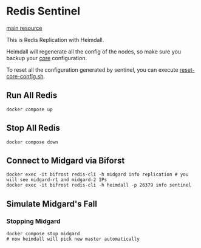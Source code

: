 # Redis Sentinel

[main resource](https://redis.io/docs/management/sentinel/)

This is Redis Replication with Heimdall.

Heimdall will regenerate all the config of the nodes,
so make sure you backup your [core](./config/heimdall/core.conf) configuration.

To reset all the configuration generated by sentinel, you can execute [reset-core-config.sh](./scripts/reset-core-config.sh).

## Run All Redis

```shell
docker compose up
```

## Stop All Redis

```shell
docker compose down
```

## Connect to Midgard via Biforst

```shell
docker exec -it bifrost redis-cli -h midgard info replication # you will see midgard-r1 and midgard-2 IPs
docker exec -it bifrost redis-cli -h heimdall -p 26379 info sentinel
```

## Simulate Midgard's Fall

### Stopping Midgard

```shell
docker compose stop midgard
# now heimdall will pick new master automatically
```